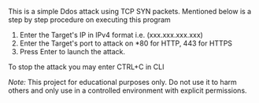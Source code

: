 This is a simple Ddos attack using TCP SYN packets. Mentioned below is a step by step procedure on executing this program

1. Enter the Target's IP in IPv4 format i.e. (xxx.xxx.xxx.xxx)
2. Enter the Target's port to attack on                           *80 for HTTP, 443 for HTTPS
3. Press Enter to launch the attack.

To stop the attack you may enter CTRL+C in CLI

*Note:* This project for educational purposes only. Do not use it to harm others and only use in a controlled environment with explicit permissions.
